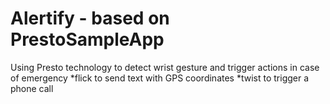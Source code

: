 # Alertify - based on PrestoSampleApp
Using Presto technology to detect wrist gesture and trigger actions in case of emergency
*flick to send text with GPS coordinates
*twist to trigger a phone call